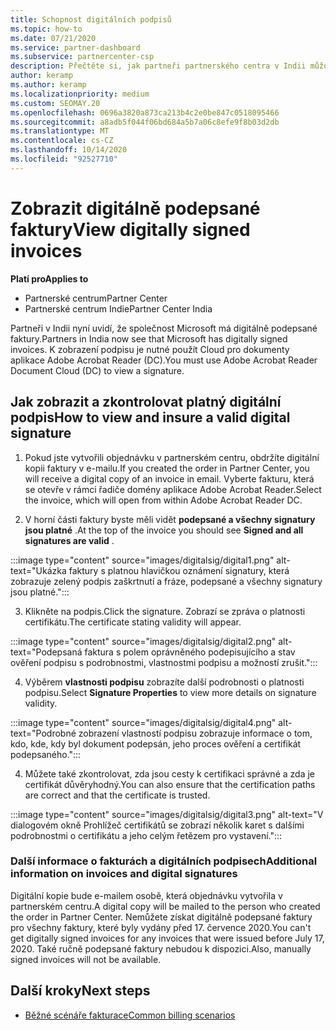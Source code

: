 ```yaml
---
title: Schopnost digitálních podpisů
ms.topic: how-to
ms.date: 07/21/2020
ms.service: partner-dashboard
ms.subservice: partnercenter-csp
description: Přečtěte si, jak partneři partnerského centra v Indii můžou zobrazovat digitálně podepsané faktury a dostávat digitální kopie faktur pro objednávky vytvořené v partnerském centru.
author: keramp
ms.author: keramp
ms.localizationpriority: medium
ms.custom: SEOMAY.20
ms.openlocfilehash: 0696a3820a873ca213b4c2e0be847c0518095466
ms.sourcegitcommit: a8adb5f044f06bd684a5b7a06c8efe9f8b03d2db
ms.translationtype: MT
ms.contentlocale: cs-CZ
ms.lasthandoff: 10/14/2020
ms.locfileid: "92527710"
---
```

# <a name="view-digitally-signed-invoices"></a><span data-ttu-id="0418b-103">Zobrazit digitálně podepsané faktury</span><span class="sxs-lookup"><span data-stu-id="0418b-103">View digitally signed invoices</span></span>

<span data-ttu-id="0418b-104">**Platí pro**</span><span class="sxs-lookup"><span data-stu-id="0418b-104">**Applies to**</span></span>

- <span data-ttu-id="0418b-105">Partnerské centrum</span><span class="sxs-lookup"><span data-stu-id="0418b-105">Partner Center</span></span>
- <span data-ttu-id="0418b-106">Partnerské centrum Indie</span><span class="sxs-lookup"><span data-stu-id="0418b-106">Partner Center India</span></span>


<span data-ttu-id="0418b-107">Partneři v Indii nyní uvidí, že společnost Microsoft má digitálně podepsané faktury.</span><span class="sxs-lookup"><span data-stu-id="0418b-107">Partners in India now see that Microsoft has digitally signed invoices.</span></span> <span data-ttu-id="0418b-108">K zobrazení podpisu je nutné použít Cloud pro dokumenty aplikace Adobe Acrobat Reader (DC).</span><span class="sxs-lookup"><span data-stu-id="0418b-108">You must use Adobe Acrobat Reader Document Cloud (DC) to view a signature.</span></span>

## <a name="how-to-view-and-insure-a-valid-digital-signature"></a><span data-ttu-id="0418b-109">Jak zobrazit a zkontrolovat platný digitální podpis</span><span class="sxs-lookup"><span data-stu-id="0418b-109">How to view and insure a valid digital signature</span></span>


1. <span data-ttu-id="0418b-110">Pokud jste vytvořili objednávku v partnerském centru, obdržíte digitální kopii faktury v e-mailu.</span><span class="sxs-lookup"><span data-stu-id="0418b-110">If you created the order in Partner Center, you will receive a digital copy of an invoice in email.</span></span> <span data-ttu-id="0418b-111">Vyberte fakturu, která se otevře v rámci řadiče domény aplikace Adobe Acrobat Reader.</span><span class="sxs-lookup"><span data-stu-id="0418b-111">Select the invoice, which will open from within Adobe Acrobat Reader DC.</span></span>


2. <span data-ttu-id="0418b-112">V horní části faktury byste měli vidět **podepsané a všechny signatury jsou platné** .</span><span class="sxs-lookup"><span data-stu-id="0418b-112">At the top of the invoice you should see **Signed and all signatures are valid** .</span></span>
 
 :::image type="content" source="images/digitalsig/digital1.png" alt-text="Ukázka faktury s platnou hlavičkou oznámení signatury, která zobrazuje zelený podpis zaškrtnutí a fráze, podepsané a všechny signatury jsou platné.":::

3. <span data-ttu-id="0418b-114">Klikněte na podpis.</span><span class="sxs-lookup"><span data-stu-id="0418b-114">Click the signature.</span></span> <span data-ttu-id="0418b-115">Zobrazí se zpráva o platnosti certifikátu.</span><span class="sxs-lookup"><span data-stu-id="0418b-115">The certificate stating validity will appear.</span></span>

:::image type="content" source="images/digitalsig/digital2.png" alt-text="Podepsaná faktura s polem oprávněného podepisujícího a stav ověření podpisu s podrobnostmi, vlastnostmi podpisu a možností zrušit."::: 

4. <span data-ttu-id="0418b-117">Výběrem **vlastnosti podpisu** zobrazíte další podrobnosti o platnosti podpisu.</span><span class="sxs-lookup"><span data-stu-id="0418b-117">Select **Signature Properties** to view more details on signature validity.</span></span>

:::image type="content" source="images/digitalsig/digital4.png" alt-text="Podrobné zobrazení vlastností podpisu zobrazuje informace o tom, kdo, kde, kdy byl dokument podepsán, jeho proces ověření a certifikát podepsaného."::: 

4. <span data-ttu-id="0418b-119">Můžete také zkontrolovat, zda jsou cesty k certifikaci správné a zda je certifikát důvěryhodný.</span><span class="sxs-lookup"><span data-stu-id="0418b-119">You can also ensure that the certification paths are correct and that the certificate is trusted.</span></span>

 :::image type="content" source="images/digitalsig/digital3.png" alt-text="V dialogovém okně Prohlížeč certifikátů se zobrazí několik karet s dalšími podrobnostmi o certifikátu a jeho celým řetězem pro vystavení.":::

### <a name="additional-information-on-invoices-and-digital-signatures"></a><span data-ttu-id="0418b-121">Další informace o fakturách a digitálních podpisech</span><span class="sxs-lookup"><span data-stu-id="0418b-121">Additional information on invoices and digital signatures</span></span>

<span data-ttu-id="0418b-122">Digitální kopie bude e-mailem osobě, která objednávku vytvořila v partnerském centru.</span><span class="sxs-lookup"><span data-stu-id="0418b-122">A digital copy will be mailed to the person who created the order in Partner Center.</span></span> <span data-ttu-id="0418b-123">Nemůžete získat digitálně podepsané faktury pro všechny faktury, které byly vydány před 17. července 2020.</span><span class="sxs-lookup"><span data-stu-id="0418b-123">You can't get digitally signed invoices for any invoices that were issued before July 17, 2020.</span></span> <span data-ttu-id="0418b-124">Také ručně podepsané faktury nebudou k dispozici.</span><span class="sxs-lookup"><span data-stu-id="0418b-124">Also, manually signed invoices will not be available.</span></span>

## <a name="next-steps"></a><span data-ttu-id="0418b-125">Další kroky</span><span class="sxs-lookup"><span data-stu-id="0418b-125">Next steps</span></span>

- [<span data-ttu-id="0418b-126">Běžné scénáře fakturace</span><span class="sxs-lookup"><span data-stu-id="0418b-126">Common billing scenarios</span></span>](common-billing-scenarios.md)